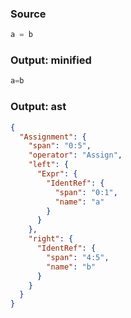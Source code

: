 ### Source
```js parse:expr
a = b
```

### Output: minified
```js
a=b
```

### Output: ast
```json
{
  "Assignment": {
    "span": "0:5",
    "operator": "Assign",
    "left": {
      "Expr": {
        "IdentRef": {
          "span": "0:1",
          "name": "a"
        }
      }
    },
    "right": {
      "IdentRef": {
        "span": "4:5",
        "name": "b"
      }
    }
  }
}
```
